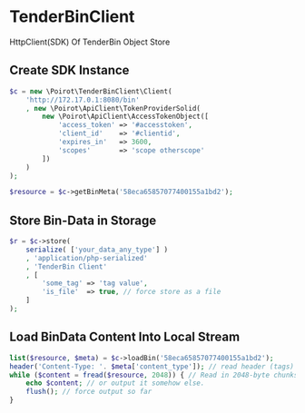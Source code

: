 # TenderBinClient
HttpClient(SDK) Of TenderBin Object Store

## Create SDK Instance

```php
$c = new \Poirot\TenderBinClient\Client(
    'http://172.17.0.1:8080/bin'
    , new \Poirot\ApiClient\TokenProviderSolid(
        new \Poirot\ApiClient\AccessTokenObject([
            'access_token' => '#accesstoken',
            'client_id'    => '#clientid',
            'expires_in'   => 3600,
            'scopes'       => 'scope otherscope'
        ])
    )
);

$resource = $c->getBinMeta('58eca65857077400155a1bd2');
```

## Store Bin-Data in Storage

```php
$r = $c->store(
    serialize( ['your_data_any_type'] )
    , 'application/php-serialized'
    , 'TenderBin Client'
    , [
        'some_tag' => 'tag value',
        'is_file'  => true, // force store as a file
    ]
);
```

## Load BinData Content Into Local Stream

```php
list($resource, $meta) = $c->loadBin('58eca65857077400155a1bd2');
header('Content-Type: '. $meta['content_type']); // read header (tags) included with bin
while ($content = fread($resource, 2048)) { // Read in 2048-byte chunks
    echo $content; // or output it somehow else.
    flush(); // force output so far
}
```
